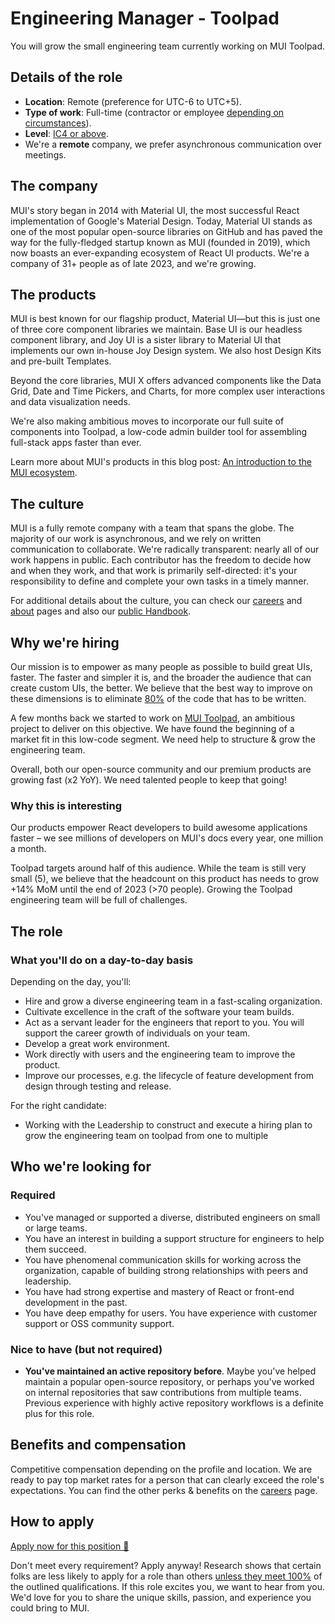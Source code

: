 # Engineering Manager - Toolpad

<p class="description">You will grow the small engineering team currently working on MUI Toolpad.</p>

## Details of the role

- **Location**: Remote (preference for UTC-6 to UTC+5).
- **Type of work**: Full-time (contractor or employee [depending on circumstances](https://mui-org.notion.site/Hiring-FAQ-64763b756ae44c37b47b081f98915501#494af1f358794028beb4b7697b5d3102)).
- **Level**: [IC4 or above](https://mui-org.notion.site/Levelling-at-MUI-5c30f9bfe65149d697f346447cef9db1).
- We're a **remote** company, we prefer asynchronous communication over meetings.

## The company

MUI's story began in 2014 with Material UI, the most successful React implementation of Google's Material Design.
Today, Material UI stands as one of the most popular open-source libraries on GitHub and has paved the way for the fully-fledged startup known as MUI (founded in 2019), which now boasts an ever-expanding ecosystem of React UI products.
We're a company of 31+ people as of late 2023, and we're growing.

## The products

MUI is best known for our flagship product, Material UI—but this is just one of three core component libraries we maintain.
Base UI is our headless component library, and Joy UI is a sister library to Material UI that implements our own in-house Joy Design system.
We also host Design Kits and pre-built Templates.

Beyond the core libraries, MUI X offers advanced components like the Data Grid, Date and Time Pickers, and Charts, for more complex user interactions and data visualization needs.

We're also making ambitious moves to incorporate our full suite of components into Toolpad, a low-code admin builder tool for assembling full-stack apps faster than ever.

Learn more about MUI's products in this blog post: [An introduction to the MUI ecosystem](https://mui.com/blog/mui-product-comparison/).

## The culture

MUI is a fully remote company with a team that spans the globe.
The majority of our work is asynchronous, and we rely on written communication to collaborate.
We're radically transparent: nearly all of our work happens in public.
Each contributor has the freedom to decide how and when they work, and that work is primarily self-directed: it's your responsibility to define and complete your own tasks in a timely manner.

For additional details about the culture, you can check our [careers](https://mui.com/careers/) and [about](https://mui.com/about/) pages and also our [public Handbook](https://mui-org.notion.site/Handbook-f086d47e10794d5e839aef9dc67f324b).

## Why we're hiring

Our mission is to empower as many people as possible to build great UIs, faster.
The faster and simpler it is, and the broader the audience that can create custom UIs, the better.
We believe that the best way to improve on these dimensions is to eliminate [80%](https://www.youtube.com/watch?v=GnO7D5UaDig&t=2451s) of the code that has to be written.

A few months back we started to work on [MUI Toolpad](https://github.com/mui/mui-toolpad), an ambitious project to deliver on this objective.
We have found the beginning of a market fit in this low-code segment.
We need help to structure & grow the engineering team.

Overall, both our open-source community and our premium products are growing fast (x2 YoY).
We need talented people to keep that going!

### Why this is interesting

Our products empower React developers to build awesome applications faster – we see millions of developers on MUI's docs every year, one million a month.

Toolpad targets around half of this audience.
While the team is still very small (5), we believe that the headcount on this product has needs to grow +14% MoM until the end of 2023 (>70 people).
Growing the Toolpad engineering team will be full of challenges.

## The role

### What you'll do on a day-to-day basis

Depending on the day, you'll:

- Hire and grow a diverse engineering team in a fast-scaling organization.
- Cultivate excellence in the craft of the software your team builds.
- Act as a servant leader for the engineers that report to you. You will support the career growth of individuals on your team.
- Develop a great work environment.
- Work directly with users and the engineering team to improve the product.
- Improve our processes, e.g. the lifecycle of feature development from design through testing and release.

For the right candidate:

- Working with the Leadership to construct and execute a hiring plan to grow the engineering team on toolpad from one to multiple

## Who we're looking for

### Required

- You've managed or supported a diverse, distributed engineers on small or large teams.
- You have an interest in building a support structure for engineers to help them succeed.
- You have phenomenal communication skills for working across the organization, capable of building strong relationships with peers and leadership.
- You have had strong expertise and mastery of React or front-end development in the past.
- You have deep empathy for users. You have experience with customer support or OSS community support.

### Nice to have (but not required)

- **You've maintained an active repository before**. Maybe you've helped maintain a popular open-source repository, or perhaps you've worked on internal repositories that saw contributions from multiple teams. Previous experience with highly active repository workflows is a definite plus for this role.

## Benefits and compensation

Competitive compensation depending on the profile and location.
We are ready to pay top market rates for a person that can clearly exceed the role's expectations.
You can find the other perks & benefits on the [careers](https://mui.com/careers/#perks-and-benefits) page.

## How to apply

[Apply now for this position 📮](https://jobs.ashbyhq.com/MUI/__ID__/application?utm_source=ZNRrPGBkqO)

Don't meet every requirement?
Apply anyway!
Research shows that certain folks are less likely to apply for a role than others [unless they meet 100%](https://hbr.org/2014/08/why-women-dont-apply-for-jobs-unless-theyre-100-qualified) of the outlined qualifications.
If this role excites you, we want to hear from you.
We'd love for you to share the unique skills, passion, and experience you could bring to MUI.

